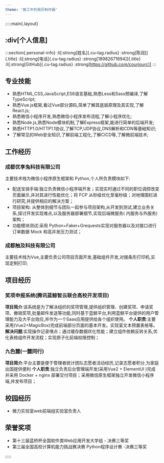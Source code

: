 ```yaml
---
theme: '施工中的简历制作器'
---
```


:::::main{.layout}


## :div[个人信息] 

:::section{.personal-info}
:li[:strong[姓名]{.cu-tag.radius} :strong[陈润]]{.title}
:li[:strong[电话]{.cu-tag.radius} :strong[18982671694]]{.title}
:li[:strong[GitHub]{.cu-tag.radius} :strong[https://github.com/couriourc]]
:::

## 专业技能

- 熟悉HTML,CSS,JavaScript,ES6语言基础,熟悉Less和Sass预编译,了解TypeScript;
- 熟悉Vue.js框架,看过Vue部分源码,简单了解其底层原理及其实现,了解React.js;
- 熟悉微信小程序开发,熟悉微信小程序发布流程,了解小程序优化;
- 熟悉Node.js,熟悉Node模块机制,了解Express框架,能进行简单的后端开发;
- 熟悉HTTP1.0/HTTP1.1协议,了解TCP,UDP协议,DNS解析和CDN等基础知识;
- 了解常见的Web安全知识,了解前端工程化,了解CICD等,了解微前端技术;

## 工作经历

### 成都优享兔科技有限公司

主要技术栈为微信小程序原生框架和 Python,个人所负责模块如下:

- 配送宝骑手端:独立负责微信小程序端开发；实现实时通过不同的职位调控改变页面展示,并对其进行性能优化；将 FCP
  从秒级优化至毫秒级；对地理围栏进行研究,并提供相应的解决方案；
- 项目架构:
  从整体到细节与团队一起参与项目架构,从开发到测试,建立业务关系,探讨开发实现难点,以及服务器部署细节,实现后端微服务(
  内服务与外服务)架构；
- 功能模块测试:采用 Python+Faker+Grequests实现对服务器以及对接口进行订单数据 Mock 和高并发压力测试；

### 成都触及科技有限公司

主要技术栈为Vue,主要负责公司项目页面开发,基础组件开发,对接条形打印机,实现定制打印;

## 项目经历

### 奖项申报系统(**腾讯蓝鲸智云联合高校开发项目**)

**项目简介**:该系统是为了解决组织的奖项管理,提供组织管理、创建奖项、申请奖项、撤销奖项,批量邮件发送等功能,同时基于蓝鲸平台,利用蓝鲸平台提供的用户管理能力及大平台效应,并作为一个Saas应用提供给各个组织使用。
**个人职责**:主要采用(Vue2+MagicBox)完成前端部分页面的基本开发。实现富文本预置表格等。
**解决问题**:实现操作记录埋点；通过缓存数据优化性能；建立组件依赖反转关系,优化表格组件开发流程；实现原子化前端权限控制；

### 九色麓(一麓同行)

**项目简介**:平台主要是便于管理者统计团队志愿者活动经历,记录志愿者积分,为家庭出国提供便利
**个人职责**:独立负责后台管理端开发(采用Vue2 + ElementUI )完成并采用 Docker + nginx 部署交付项目；采用微信原生框架独立开发微信小程序端,并发布项目；

## 校园经历

- 微力实验室web前端组实验室负责人

## 荣誉奖项

- 第十三届蓝桥杯全国软件类Web应用开发大学组 - 决赛三等奖
- 第三届全国高校计算机能力挑战赛决赛 Python程序设计赛 -决赛三等奖

:::::
